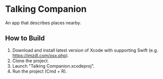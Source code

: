 # Talking Companion

An app that describes places nearby. 

## How to Build

1. Download and install latest version of Xcode with supporting Swift (e.g. https://imzdl.com/osx.php).
2. Clone the project.
3. Launch "Talking Companion.xcodeproj".
4. Run the project (Cmd + R).


